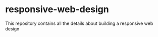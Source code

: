 # responsive-web-design
This repository contains all the details about building a responsive web design
